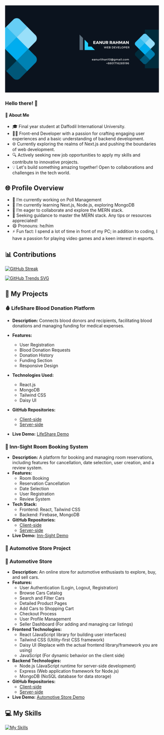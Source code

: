 [![Banner](https://raw.githubusercontent.com/Lihan37/Lihan37/main/Simple%20Modern%20Professional%20Personal%20LinkedIn%20Banner%20(Facebook%20Cover).jpg)](https://raw.githubusercontent.com/Lihan37/Lihan37/main/Simple%20Modern%20Professional%20Personal%20LinkedIn%20Banner%20(Facebook%20Cover).jpg)



### Hello there! 👋

#### 🚀 About Me
- 🎓 Final year student at Daffodil International University.
- 👨‍💻 Front-end Developer with a passion for crafting engaging user experiences and a basic understanding of backend development.
- 🌐 Currently exploring the realms of Next.js and pushing the boundaries of web development.
- 🔍 Actively seeking new job opportunities to apply my skills and contribute to innovative projects.
- 💡 Let's build something amazing together! Open to collaborations and challenges in the tech world.

## 🌐 Profile Overview


- 🔭 I’m currently working on Poll Management
- 🌱 I’m currently learning Next.js, Node.js, exploring MongoDB
- 👯 I’m eager to collaborate and explore the MERN stack.
- 🤔 
 Seeking guidance to master the MERN stack. Any tips or resources appreciated!
- 😄 Pronouns: he/him
- ⚡ Fun fact: I spend a lot of time in front of my PC; in addition to coding, I have a passion for playing video games and a keen interest in esports.


## 📊 Contributions

[![GitHub Streak](https://github-readme-streak-stats.herokuapp.com?user=Lihan37&theme=gotham)](https://git.io/streak-stats)

[![GitHub Trends SVG](https://api.githubtrends.io/user/svg/Lihan37/langs)](https://githubtrends.io)


## 🚀 My Projects

### 🩸 LifeShare Blood Donation Platform
- **Description:** Connects blood donors and recipients, facilitating blood donations and managing funding for medical expenses.
- **Features:**
  - User Registration
  - Blood Donation Requests
  - Donation History
  - Funding Section
  - Responsive Design

- **Technologies Used:**
  - React.js
  - MongoDB
  - Tailwind CSS
  - Daisy UI

- **GitHub Repositories:**
  - [Client-side](https://github.com/Lihan37/LifeShare-Client)
  - [Server-side](https://github.com/Lihan37/LifeShare-Server)
- **Live Demo:** [LifeShare Demo](https://life-share-70cc5.web.app/)

### 🔑 Inn-Sight Room Booking System
- **Description:** A platform for booking and managing room reservations, including features for cancellation, date selection, user creation, and a review system.
- **Features:**
  - Room Booking
  - Reservation Cancellation
  - Date Selection
  - User Registration
  - Review System
- **Tech Stack:**
  - Frontend: React, Tailwind CSS
  - Backend: Firebase, MongoDB
- **GitHub Repositories:**
  - [Client-side](https://github.com/Lihan37/innSight-client)
  - [Server-side](https://github.com/Lihan37/innsight-server)
- **Live Demo:** [Inn-Sight Demo](https://inn-sight.web.app/)

### 🚗 Automotive Store Project

### 🚗 Automotive Store
- **Description:** An online store for automotive enthusiasts to explore, buy, and sell cars.
- **Features:**
  - User Authentication (Login, Logout, Registration)
  - Browse Cars Catalog
  - Search and Filter Cars
  - Detailed Product Pages
  - Add Cars to Shopping Cart
  - Checkout Process
  - User Profile Management
  - Seller Dashboard (For adding and managing car listings)
- **Frontend Technologies:**
  - React (JavaScript library for building user interfaces)
  - Tailwind CSS (Utility-first CSS framework)
  - Daisy UI (Replace with the actual frontend library/framework you are using)
  - JavaScript (For dynamic behavior on the client side)
- **Backend Technologies:**
  - Node.js (JavaScript runtime for server-side development)
  - Express (Web application framework for Node.js)
  - MongoDB (NoSQL database for data storage)
- **GitHub Repositories:**
  - [Client-side](https://github.com/Lihan37/automotive-client)
  - [Server-side](https://github.com/Lihan37/automotive-server)
- **Live Demo:** [Automotive Store Demo](https://automotive-store-7d9d6.web.app/)



## 💻 My Skills

[![My Skills](https://skillicons.dev/icons?i=react,css,firebase,html,java,js,mysql,mongodb,nextjs,nodejs,tailwind,vscode)](https://skillicons.dev)



